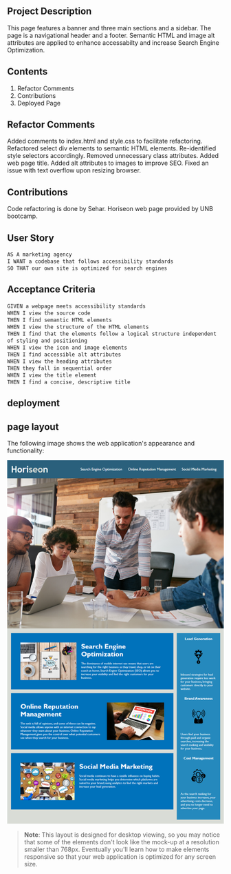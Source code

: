 ## Project Description
This page features a banner and three main sections and a sidebar. The page is a navigational header and a footer. Semantic HTML and image alt attributes are applied to enhance accessabilty and increase Search Engine Optimization.

## Contents
1. Refactor Comments
2. Contributions
3. Deployed Page

## Refactor Comments
Added comments to index.html and style.css to facilitate refactoring.
Refactored select div elements to semantic HTML elements.
Re-identified style selectors accordingly.
Removed unnecessary class attributes.
Added web page title.
Added alt attributes to images to improve SEO.
Fixed an issue with text overflow upon resizing browser.

## Contributions
Code refactoring is done by Sehar.
Horiseon web page provided by UNB bootcamp.

## User Story

```
AS A marketing agency
I WANT a codebase that follows accessibility standards
SO THAT our own site is optimized for search engines
```

## Acceptance Criteria

```
GIVEN a webpage meets accessibility standards
WHEN I view the source code
THEN I find semantic HTML elements
WHEN I view the structure of the HTML elements
THEN I find that the elements follow a logical structure independent of styling and positioning
WHEN I view the icon and image elements
THEN I find accessible alt attributes
WHEN I view the heading attributes
THEN they fall in sequential order
WHEN I view the title element
THEN I find a concise, descriptive title
```
## deployment



## page layout

The following image shows the web application's appearance and functionality:

![The Horiseon webpage includes a navigation bar, a header image, and cards with text and images at the bottom of the page.](./Assets/01-html-css-git-homework-demo.png)

> **Note**: This layout is designed for desktop viewing, so you may notice that some of the elements don't look like the mock-up at a resolution smaller than 768px. Eventually you'll learn how to make elements responsive so that your web application is optimized for any screen size.

